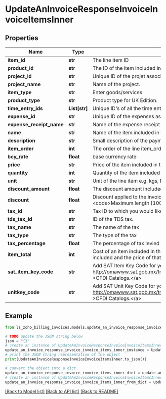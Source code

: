 # UpdateAnInvoiceResponseInvoiceInvoiceItemsInner


## Properties

Name | Type | Description | Notes
------------ | ------------- | ------------- | -------------
**item_id** | **str** | The line item ID | [optional] 
**product_id** | **str** | The ID of the item included in the invoice. | [optional] 
**project_id** | **str** | Unique ID of the projet associated to an invoice | [optional] 
**project_name** | **str** | Name of the project. | [optional] 
**item_type** | **str** | Enter goods/services | [optional] 
**product_type** | **str** | Product type for UK Edition. | [optional] 
**time_entry_ids** | **List[str]** | Unique ID&#39;s of all the time entries associated to the linked project | [optional] 
**expense_id** | **str** | Unique ID of the expenses associated | [optional] 
**expense_receipt_name** | **str** | Name of the expense receipt associated | [optional] 
**name** | **str** | Name of the item included in the invoice. | [optional] 
**description** | **str** | Small description of the payment made for the invoice. | [optional] 
**item_order** | **int** | The order of the line item_order | [optional] 
**bcy_rate** | **float** | base currency rate | [optional] 
**price** | **str** | Price of the item included in the invoice. | [optional] 
**quantity** | **int** | Quantity of the item included in the invoice. | [optional] 
**unit** | **str** | Unit of the line item e.g. kgs, Nos. &lt;code&gt;Maximum length [100]&lt;/code&gt; | [optional] 
**discount_amount** | **float** | The discount amount included in an invoice on applying a coupon. | [optional] 
**discount** | **float** | Discount applied to the invoice. It can be either in % or in amount. e.g. 12.5% or 190. &lt;code&gt;Maximum length [100]&lt;/code&gt; | [optional] 
**tax_id** | **str** | Tax ID to which you would like to associate with this plan. | [optional] 
**tds_tax_id** | **str** | ID of the TDS tax. | [optional] 
**tax_name** | **str** | The name of the tax | [optional] 
**tax_type** | **str** | The type of the tax | [optional] 
**tax_percentage** | **float** | The  percentage of tax levied | [optional] 
**item_total** | **int** | Cost of an item included in the invoice. This would be the product of quantity of the item included and the price of that item. | [optional] 
**sat_item_key_code** | **str** | Add SAT Item Key Code for your goods/services. Download the &lt;a href&#x3D; http://omawww.sat.gob.mx/tramitesyservicios/Paginas/documentos/catCFDI_V_4_07122022.xls  &gt;CFDI Catalogs.&lt;/a&gt; | [optional] 
**unitkey_code** | **str** | Add SAT Unit Key Code for your goods/services. Download the &lt;a href&#x3D; http://omawww.sat.gob.mx/tramitesyservicios/Paginas/documentos/catCFDI_V_4_07122022.xls  &gt;CFDI Catalogs.&lt;/a&gt; | [optional] 

## Example

```python
from ls_zoho_billing_invoices.models.update_an_invoice_response_invoice_invoice_items_inner import UpdateAnInvoiceResponseInvoiceInvoiceItemsInner

# TODO update the JSON string below
json = "{}"
# create an instance of UpdateAnInvoiceResponseInvoiceInvoiceItemsInner from a JSON string
update_an_invoice_response_invoice_invoice_items_inner_instance = UpdateAnInvoiceResponseInvoiceInvoiceItemsInner.from_json(json)
# print the JSON string representation of the object
print(UpdateAnInvoiceResponseInvoiceInvoiceItemsInner.to_json())

# convert the object into a dict
update_an_invoice_response_invoice_invoice_items_inner_dict = update_an_invoice_response_invoice_invoice_items_inner_instance.to_dict()
# create an instance of UpdateAnInvoiceResponseInvoiceInvoiceItemsInner from a dict
update_an_invoice_response_invoice_invoice_items_inner_from_dict = UpdateAnInvoiceResponseInvoiceInvoiceItemsInner.from_dict(update_an_invoice_response_invoice_invoice_items_inner_dict)
```
[[Back to Model list]](../README.md#documentation-for-models) [[Back to API list]](../README.md#documentation-for-api-endpoints) [[Back to README]](../README.md)


